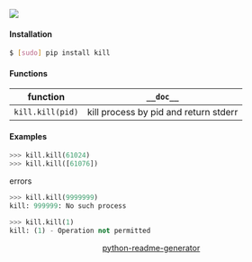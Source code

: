 <!--
https://pypi.org/project/readme-generator/
https://pypi.org/project/python-readme-generator/
-->

[![](https://img.shields.io/pypi/pyversions/kill.svg?longCache=True)](https://pypi.org/project/kill/)

#### Installation
```bash
$ [sudo] pip install kill
```

#### Functions
function|`__doc__`
-|-
`kill.kill(pid)` |kill process by pid and return stderr

#### Examples
```python
>>> kill.kill(61024)
>>> kill.kill([61076])
```

errors
```python
>>> kill.kill(9999999)
kill: 999999: No such process

>>> kill.kill(1)
kill: (1) - Operation not permitted
```

<p align="center">
    <a href="https://pypi.org/project/python-readme-generator/">python-readme-generator</a>
</p>